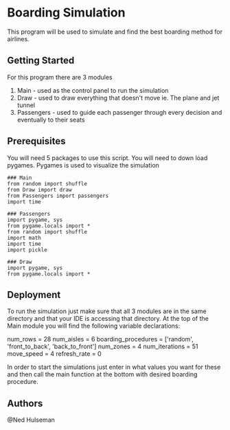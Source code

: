 # Boarding Simulation

This program will be used to simulate and find the best boarding method for airlines.

## Getting Started

For this program there are 3 modules
  1. Main - used as the control panel to run the simulation
  2. Draw - used to draw everything that doesn't move ie. The plane and jet tunnel
  3. Passengers - used to guide each passenger through every decision and eventually to their seats

## Prerequisites

You will need 5 packages to use this script. You will need to down load pygames.
Pygames is used to visualize the simulation

```
### Main
from random import shuffle
from Draw import draw
from Passengers import passengers
import time

### Passengers
import pygame, sys
from pygame.locals import *
from random import shuffle
import math
import time
import pickle

### Draw
import pygame, sys
from pygame.locals import *
```

## Deployment

To run the simulation just make sure that all 3 modules are in the same directory and that your IDE is accessing that directory. 
At the top of the Main module you will find the following variable declarations:

  num_rows = 28
  num_aisles = 6
  boarding_procedures = ['random', 'front_to_back', 'back_to_front']
  num_zones = 4
  num_iterations = 51
  move_speed = 4
  refresh_rate = 0
  
 In order to start the simulations just enter in what values you want for these and then call the main function at the bottom with 
 desired boarding procedure. 


## Authors

@Ned Hulseman 



